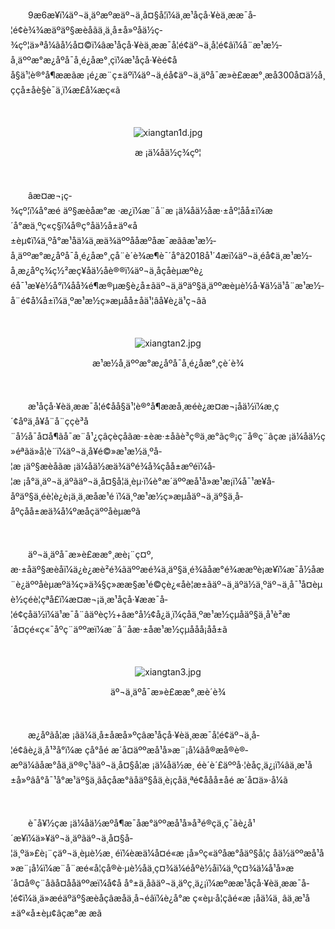 <p style="text-indent: 2em;">9æ6æ¥ï¼äº¬ä¸äºæºæäº¬ä¸å¤§å­¦ï¼ä¸æ¹åçå·¥èä¸ææ¯å­¦é¢è¾¾æäºäº§æèåãä¸ä¸å±å»ºåä½ç­¾çº¦ä»ªå¼ãå½å¤©ï¼âæ¹åçå·¥èä¸ææ¯å­¦é¢äº¬ä¸å­¦é¢âï¼å¨æ¹æ½­å¸äººæ°æ¿åºå¯å¸é¿åæ°¸çï¼æ¹åçå·¥èé¢åå§ä¹¦è®°å¶ææãæ ¡é¿æ¨ç±äºï¼äº¬ä¸éå¢äº¬ä¸äºå¯æ»è£ææ°¸æå300å¤ä½å¸ççå±åè§è¯ä¸ï¼æ­£å¼æç«ã</p>
<p style="text-indent: 2em;"><br/></p>
<p style="text-indent: 0em; text-align: center;"><img src="//img1.jcloudcs.com/cms/ff68b6c9-f9e3-4c70-b853-56f86c4a4d3c20180907182946.jpg" title="" alt="xiangtan1d.jpg"/></p>
<p style="text-align: center;">æ ¡ä¼åä½ç­¾çº¦</p>
<p><br/></p>
<p style="text-indent: 2em;">âæ­¤æ¬¡ç­¾çº¦ï¼å°æé äº§æèåæ°æ ·æ¿ï¼æ¨å¨æ ¡ä¼åä½åæ·±åº¦åå±ï¼æ´å°æä¸ºç«ç§ï¼å®ç°åä½å±äº«å±èµ¢ï¼ä¸ºå°æ¹åä¼ä¸æä¾äººååæºåæ¯æãâæ¹æ½­å¸äººæ°æ¿åºå¯å¸é¿åæ°¸çå¨è´è¾æ¶è¯´å°ã2018å¹´4æï¼äº¬ä¸éå¢ä¸æ¹æ½­å¸æ¿åºç­¾ç½²æç¥åä½åè®®ï¼äº¬ä¸åçåèµæºè¿éå¯¹æ¥è½å°ï¼åå¾é¶æ®µæ§è¿å±ãäº¬ä¸äºäº§ä¸äººæèµè½å·¥ä½ä¹å¨æ¹æ½­å¨é¢å¼å±ï¼ä¸ºæ¹æ½­ç»æµåå±åä¹¦âå¥è¿ä¹ç¬âã</p>
<p style="text-indent: 2em;"><br/></p>
<p style="text-indent: 0em; text-align: center;"><img src="//img1.jcloudcs.com/cms/e7f39b52-7522-46ae-ac63-af443ea17b2420180907183126.jpg" title="" alt="xiangtan2.jpg"/><br/></p>
<p style="text-align: center;">æ¹æ½­å¸äººæ°æ¿åºå¯å¸é¿åæ°¸çè´è¾</p>
<p><br/></p>
<p style="text-indent: 2em;">æ¹åçå·¥èä¸ææ¯å­¦é¢åå§ä¹¦è®°å¶ææå¸æéè¿æ­¤æ¬¡åä½ï¼æ¸ç´¢åºä¸å¥å¨å¨ççè³å¨å½å¯å¤å¶ãå¯æ¨å¹¿çâçèçåãæ·±èæ·±åãè³ç®ä¸æ°ãç®¡ç¨å®ç¨âçæ ¡ä¼åä½ç»éªãä»å¦è¨ï¼äº¬ä¸å¥é©»æ¹æ½­ä¸ºå­¦æ ¡äº§æèåãæ ¡ä¼åä½æä¾äºé¾å¾çåå±æºéï¼å­¦æ ¡å°ä¸äº¬ä¸äºãäº¬ä¸å¤§å­¦ä¸èµ·ï¼è°æ´äººæå¹å»æ¹æ¡ï¼å¯¹æ¥å­åºäº§ä¸éè¦è¿è¡ä¸ä¸æåæ¹é ï¼ä¸ºæ¹æ½­ç»æµåäº¬ä¸äº§ä¸å­åºçåå±æä¾å¼ºæåçäººåèµæºã</p>
<p><br/></p>
<p style="text-indent: 2em;">äº¬ä¸äºå¯æ»è£ææ°¸æè¡¨ç¤º, æ·±åäº§æèåï¼ä¿è¿æè²é¾ãäººæé¾ä¸äº§ä¸é¾ãåæ°é¾ææºè¡æ¥ï¼æ¯å½åæ¨è¿äººåèµæºä¾ç»ä¾§ç»ææ§æ¹é©çè¿«åè¦æ±ãäº¬ä¸äºä½ä¸ºäº¬ä¸å¯¹å¤èµè½çéè¦çªå£ï¼æ­¤æ¬¡ä¸æ¹åçå·¥ææ¯å­¦é¢çåä½ï¼ä¹æ¯å¨âäºèç½+âæ°å½¢å¿ä¸ï¼çåä¸ºæ¹æ½­çµåäº§ä¸å¹è²æ´å¤çé«ç«¯åºç¨äººæï¼æ¨å¨åæ·±åæ¹æ½­çµå­åå¡åå±ã</p>
<p style="text-indent: 2em;"><br/></p>
<p style="text-indent: 0em; text-align: center;"><img src="//img1.jcloudcs.com/cms/782f9111-c7d1-4382-bedc-1b8a67932b0920180907183245.jpg" title="" alt="xiangtan3.jpg"/><br/></p>
<p style="text-align: center;">äº¬ä¸äºå¯æ»è£ææ°¸æè´è¾</p>
<p><br/></p>
<p style="text-indent: 2em;">æ¿åºãå­¦æ ¡ãä¼ä¸å±åæ­å»ºçâæ¹åçå·¥èä¸ææ¯å­¦é¢äº¬ä¸å­¦é¢âè¿ä¸å¹³å°ï¼æ çå°åé æ´å¤äººæå¹å»æ¨¡å¼ãå®æå®è®­æºä¼ãåæ°åä¸äº®ç¹ãäº¬ä¸å¤§å­¦æ ¡ä¼åä½æ¸ éè´è´£äººå·¦èåç¸ä¿¡ï¼âä¸æ¹å±å»ºâå°å¯¹å°æ¹äº§ä¸ãåçåæ°ãåäº§åä¸è¡ç­åä¸ªé¢ååå±åé æ´å¤ä»·å¼ã</p>
<p style="text-indent: 2em;"><br/></p>
<p style="text-indent: 2em;">è¯å¥½çæ ¡ä¼åä½æºå¶æ¯åæ°äººæå¹å»å³é®çä¸ç¯ãè¿å¹´æ¥ï¼ä»¥äº¬ä¸äºãäº¬ä¸å¤§å­¦ä¸ºä»£è¡¨çäº¬ä¸èµè½æ¸ éï¼èæä¼å¤é«æ ¡å»ºç«äºåæ°åäº§å­¦ç åä½äººæå¹å»æ¨¡å¼ï¼æ¨å¨æé«å­¦çå®è·µè½åä¸ç¤¾ä¼éåºè½åï¼ä¸ºç¤¾ä¼å¹å»æ´å¤å®ç¨åãå¤ååäººæï¼å¢å å°±ä¸åãäº¬ä¸äºç¸ä¿¡ï¼æºææ¹åçå·¥èä¸ææ¯å­¦é¢ï¼ä¸ä»æéäºäº§æèåçâæåä¸å¬éâï¼è¿å°æ ç«èµ·å­¦çãé«æ ¡åä¼ä¸ âä¸æ¹å±äº«å±èµ¢âçæ°æ æã<br/></p>
